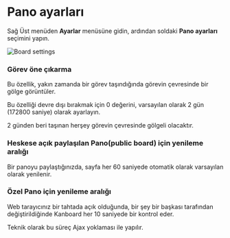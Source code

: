 Pano ayarları
==============

Sağ Üst menüden **Ayarlar** menüsüne gidin, ardından soldaki **Pano ayarları** seçimini yapın.

![Board settings](screenshots/board-settings.png)

### Görev öne çıkarma

Bu özellik, yakın zamanda bir görev taşındığında görevin çevresinde bir gölge görüntüler.

Bu özelliği devre dışı bırakmak için 0 değerini, varsayılan olarak 2 gün (172800 saniye) olarak ayarlayın.

2 günden beri taşınan herşey görevin çevresinde gölgeli olacaktır.

### Heskese açık paylaşılan Pano(public board) için yenileme aralığı

Bir panoyu paylaştığınızda, sayfa her 60 saniyede otomatik olarak varsayılan olarak yenilenir.

### Özel Pano için yenileme aralığı

Web tarayıcınız bir tahtada açık olduğunda, bir şey bir başkası tarafından değiştirildiğinde Kanboard her 10 saniyede bir kontrol eder.

Teknik olarak bu süreç Ajax yoklaması ile yapılır.
